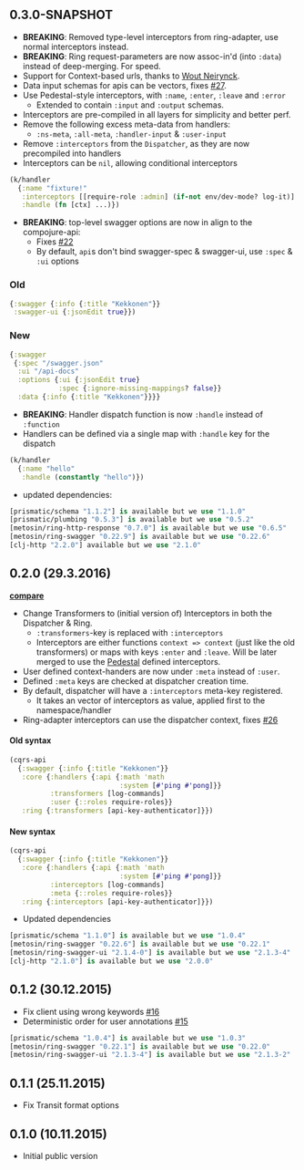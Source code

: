## 0.3.0-SNAPSHOT

* **BREAKING**: Removed type-level interceptors from ring-adapter, use normal interceptors instead.
* **BREAKING**: Ring request-parameters are now assoc-in'd (into `:data`) instead of deep-merging. For speed.
* Support for Context-based urls, thanks to [Wout Neirynck](https://github.com/wneirynck).
* Data input schemas for apis can be vectors, fixes [#27](https://github.com/metosin/kekkonen/issues/27).
* Use Pedestal-style interceptors, with `:name`, `:enter`, `:leave` and `:error`
  * Extended to contain `:input` and `:output` schemas.
* Interceptors are pre-compiled in all layers for simplicity and better perf.
* Remove the following excess meta-data from handlers: 
  * `:ns-meta`, `:all-meta`, `:handler-input` & `:user-input`
* Remove `:interceptors` from the `Dispatcher`, as they are now precompiled into handlers
* Interceptors can be `nil`, allowing conditional interceptors

```clj
(k/handler
  {:name "fixture!"
   :interceptors [[require-role :admin] (if-not env/dev-mode? log-it)]
   :handle (fn [ctx] ...)})
```

* **BREAKING**: top-level swagger options are now in align to the compojure-api:
  * Fixes [#22](https://github.com/metosin/kekkonen/issues/22)
  * By default, `api`s don't bind swagger-spec & swagger-ui, use `:spec` & `:ui` options

### Old

```clj
{:swagger {:info {:title "Kekkonen"}}
 :swagger-ui {:jsonEdit true}})
```

### New

```clj
{:swagger
 {:spec "/swagger.json"
  :ui "/api-docs"
  :options {:ui {:jsonEdit true}
            :spec {:ignore-missing-mappings? false}}
  :data {:info {:title "Kekkonen"}}}}
```

* **BREAKING**: Handler dispatch function is now `:handle` instead of `:function`
* Handlers can be defined via a single map with `:handle` key for the dispatch

```clj
(k/handler
  {:name "hello"
   :handle (constantly "hello")})
```

* updated dependencies:

```clj
[prismatic/schema "1.1.2"] is available but we use "1.1.0"
[prismatic/plumbing "0.5.3"] is available but we use "0.5.2"
[metosin/ring-http-response "0.7.0"] is available but we use "0.6.5"
[metosin/ring-swagger "0.22.9"] is available but we use "0.22.6"
[clj-http "2.2.0"] available but we use "2.1.0"
```

## 0.2.0 (29.3.2016)

**[compare](https://github.com/metosin/kekkonen/compare/0.1.2...0.2.0)**

* Change Transformers to (initial version of) Interceptors in both the Dispatcher & Ring.
  * `:transformers`-key is replaced with `:interceptors`
  * Interceptors are either functions `context => context` (just like the old transformers) or maps
  with keys `:enter` and `:leave`. Will be later merged to use the [Pedestal](http://pedestal.io/) defined
  interceptors.
* User defined context-handers are now under `:meta` instead of `:user`.
* Defined `:meta` keys are checked at dispatcher creation time.
* By default, dispatcher will have a  `:interceptors` meta-key registered.
  * It takes an vector of interceptors as value, applied first to the namespace/handler
* Ring-adapter interceptors can use the dispatcher context, fixes [#26](https://github.com/metosin/kekkonen/issues/26)

#### Old syntax

```clj
(cqrs-api
  {:swagger {:info {:title "Kekkonen"}}
   :core {:handlers {:api {:math 'math
                           :system [#'ping #'pong]}}
          :transformers [log-commands]
          :user {::roles require-roles}}
   :ring {:transformers [api-key-authenticator]}})
```

#### New syntax

```clj
(cqrs-api
  {:swagger {:info {:title "Kekkonen"}}
   :core {:handlers {:api {:math 'math
                           :system [#'ping #'pong]}}
          :interceptors [log-commands]
          :meta {::roles require-roles}}
   :ring {:interceptors [api-key-authenticator]}})
```

* Updated dependencies

```clj
[prismatic/schema "1.1.0"] is available but we use "1.0.4"
[metosin/ring-swagger "0.22.6"] is available but we use "0.22.1"
[metosin/ring-swagger-ui "2.1.4-0"] is available but we use "2.1.3-4"
[clj-http "2.1.0"] is available but we use "2.0.0"
```

## 0.1.2 (30.12.2015)

* Fix client using wrong keywords [#16](https://github.com/metosin/kekkonen/pull/16)
* Deterministic order for user annotations [#15](https://github.com/metosin/kekkonen/pull/15)

```clj
[prismatic/schema "1.0.4"] is available but we use "1.0.3"
[metosin/ring-swagger "0.22.1"] is available but we use "0.22.0"
[metosin/ring-swagger-ui "2.1.3-4"] is available but we use "2.1.3-2"
```

## 0.1.1 (25.11.2015)

- Fix Transit format options

## 0.1.0 (10.11.2015)

- Initial public version
